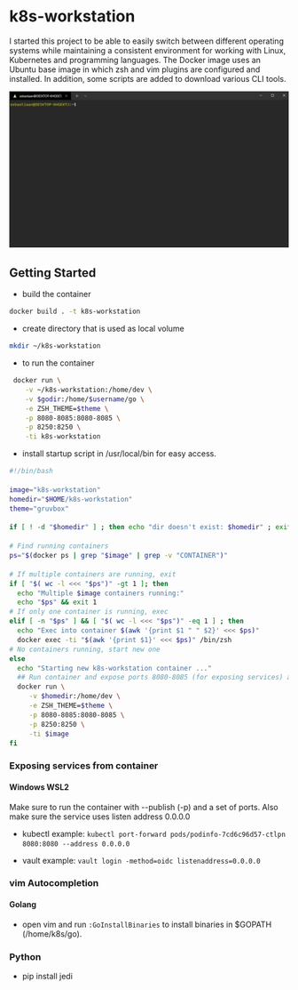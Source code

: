 # k8s-workstation

I started this project to be able to easily switch between different operating systems while maintaining a consistent environment for working with Linux, Kubernetes and programming languages. The Docker image uses an Ubuntu base image in which zsh and vim plugins are configured and installed. In addition, some scripts are added to download various CLI tools.

![gif](images/k8s-workstation.gif)

## Getting Started

* build the container
```bash
docker build . -t k8s-workstation
```

* create directory that is used as local volume
```bash
mkdir ~/k8s-workstation
```

* to run the container
```bash
 docker run \
    -v ~/k8s-workstation:/home/dev \
    -v $godir:/home/$username/go \
    -e ZSH_THEME=$theme \
    -p 8080-8085:8080-8085 \
    -p 8250:8250 \
    -ti k8s-workstation
```

* install startup script in /usr/local/bin for easy access. 
```bash
#!/bin/bash

image="k8s-workstation"
homedir="$HOME/k8s-workstation"
theme="gruvbox"

if [ ! -d "$homedir" ] ; then echo "dir doesn't exist: $homedir" ; exit 1 ; fi

# Find running containers
ps="$(docker ps | grep "$image" | grep -v "CONTAINER")"

# If multiple containers are running, exit
if [ "$( wc -l <<< "$ps")" -gt 1 ]; then
  echo "Multiple $image containers running:"
  echo "$ps" && exit 1
# If only one container is running, exec
elif [ -n "$ps" ] && [ "$( wc -l <<< "$ps")" -eq 1 ] ; then
  echo "Exec into container $(awk '{print $1 " " $2}' <<< $ps)"
  docker exec -ti "$(awk '{print $1}' <<< $ps)" /bin/zsh
# No containers running, start new one
else
  echo "Starting new k8s-workstation container ..."
  ## Run container and expose ports 8080-8085 (for exposing services) and port 8250 (vault) 
  docker run \
     -v $homedir:/home/dev \
     -e ZSH_THEME=$theme \
     -p 8080-8085:8080-8085 \
     -p 8250:8250 \
     -ti $image
fi
```

### Exposing services from container

#### Windows WSL2

Make sure to run the container with --publish (-p) and a set of ports.
Also make sure the service uses listen address 0.0.0.0

* kubectl example:
`kubectl port-forward pods/podinfo-7cd6c96d57-ctlpn 8080:8080 --address 0.0.0.0`

* vault example:
`vault login -method=oidc listenaddress=0.0.0.0`

### vim Autocompletion
#### Golang
* open vim and run `:GoInstallBinaries` to install binaries in $GOPATH (/home/k8s/go).

### Python
* pip install jedi

